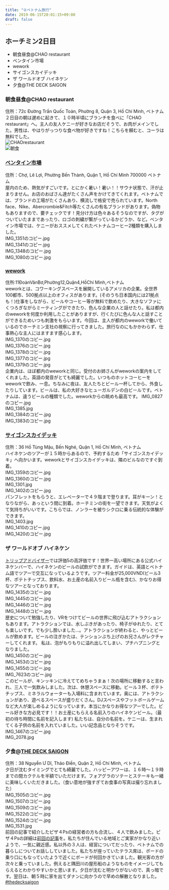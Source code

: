 ```yaml
---
title: "②ベトナム旅行"
date: 2019-06-15T20:01:15+09:00
draft: false
---
```


 
## ホーチミン2日目   
- 朝食昼食@CHAO restaurant   
- ベンタイン市場
- wework
- サイゴンスカイデッキ
- ザ ワールドオブ ハイネケン
- 夕食@THE DECK SAIGON    
### 朝食昼食@CHAO restaurant  
住所：72c Đường Trần Quốc Toản, Phường 8, Quận 3, Hồ Chí Minh, ベトナム   
２日目の朝は遅めに起きて、１０時半頃にブランチを食べに「CHAO restaurant」へ。主人の友人ケニーが好きなお店だそうで、お肉がメインでした。男性は、やはりがっつりな食べ物が好きですね！こちらを頼むと、コーラは無料でした。   
![CHAOrestaurant](/images/IMG_1332のコピー.jpg)   
![朝食](/images/IMG_1335のコピー.jpg)  

### [ベンタイン市場](http://www.chobenthanh.org.vn/)   
住所：Chợ, Lê Lợi, Phường Bến Thành, Quận 1, Hồ Chí Minh 700000 ベトナム    
屋内のため、熱気がすごいです。とにかく暑い！暑い！！サウナ状態で、汗が止まりません。お店のおばさん達がたくさん声をかけてきてくれます。ベトナムでは、ブランドの工場がたくさんあり、横流しで格安で売られています。North face、Nike、Abercrombie&Fitch等たくさんの有名ブランドがあります。偽物もありますので、要チェックです！見分け方は色々あるそうなのですが、タグがついていたままであったり、ロゴの刺繍が繋がっているかどうか、など。ベンタイン市場では、ケニーがおススメしてくれたベトナムコーヒー2種類を購入しました。   
IMG_1351のコピー.jpg     
IMG_1341のコピー.jpg     
IMG_1348のコピー.jpg       
IMG_1080のコピー.jpg     

### [wework](https://www.wework.com/ja-JP)   
住所:11ĐoànVănBơ,Phường12,Quận4,HồChí Minh,ベトナム   
weworkとは、コワーキングスペースを展開しているアメリカの企業。全世界100都市、500拠点以上のオフィスがあります。(そのうち日本国内には21拠点も！)仕事をしながら、ビールやコーヒー等が無料で飲めたり、大きなソファにくつろぎながらミーティングができたり、色んな企業の人と話せたり。私は都内のweworkを何度か利用したことがありますが、行くたびに色んな人と話すことができるためいつも刺激をもらいます。今回は、主人が都内のweworkで働いているのでホーチミン支社の視察に行ってきました。旅行なのにもかかわらず、仕事熱心な主人にはますます感心します。   
IMG_1370のコピー.jpg     
IMG_1376のコピー.jpg       
IMG_1378のコピー.jpg     
IMG_1377のコピー.jpg      
IMG_1379のコピー.jpg    
企業内は、ほぼ都内のweworkと同じ。受付のお姉さんがweworkの案内をしてくれました。英語の発音がとても綺麗でした。いつものホットコーヒーをweworkで飲み、一息。ちなみに夜は、友人たちとビール一杯してから、外食したりしています。ビールは、私の大好きなヒューガルデンの白ビールです。ベトナムは、違うビールの種類でした。weworkからの眺めも最高です。
IMG_0827のコピー.jpg    
IMG_1385.jpg   
IMG_1384のコピー.jpg   
IMG_1383のコピー.jpg   

### [サイゴンスカイデッキ](http://www.bitexcofinancialtower.com/?page_id=1420)   
住所：36 Hồ Tùng Mậu, Bến Nghé, Quận 1, Hồ Chí Minh, ベトナム   
ハイネケンのツアーが１５時からあるので、予約するため「サイゴンスカイデッキ」へ向かいます。weworkとサイゴンスカイデッキは、隣のビルなのですぐ到着。   
IMG_1359のコピー.jpg   
IMG_1360のコピー.jpg      
IMG_1301.jpg       
IMG_1402のコピー.jpg    
パンフレットをもらうと、エレベーターで４９階まで登ります。耳がキーン！となりながら、あっという間に到着。ホーチミンの街を一望できます。天気がよくて気持ちがいいです。こちらでは、ノンラーを被りシクロに乗る伝統的な体験ができます。     
IMG_1403.jpg    
IMG_1410のコピー.jpg       
IMG_1420のコピー.jpg    

### ザ ワールドオブ ハイネケン
[トリップアドバイザー](https://www.tripadvisor.jp/Attraction_Review-g293925-d13162287-Reviews-The_World_of_Heineken-Ho_Chi_Minh_City.html)では評価5の高評価です！世界一高い場所にある公式ハイネケンバーで、ハイネケンのビールの試飲ができます。ガイドは、英語とベトナム語でツアーで交互になっているようです。ツアー料金が25,000VND(ビール3杯、ポテトチップス、飲料水、お土産の名前入りビール瓶を含む)、かなりお得なツアーとなっております。   
IMG_1435のコピー.jpg     
IMG_1445のコピー.jpg      
IMG_1446のコピー.jpg   
IMG_1448のコピー.jpg      
歴史について勉強したり、VRをつけてビールの世界に飛び込むアトラクションもあります。アトラクションでは、水しぶきがあったり、椅子がゆれたり、とても楽しいです。でも少し酔いました…。アトラクションが終わると、やっとビールが飲めます。ビールの注ぎかたは、テンションぶち上げのお兄さんがレクチャーしてくれます。
私は、泡がもりもりに溢れ出してしまい、プチハプニングとなりました。   
IMG_1450のコピー.jpg    
IMG_1453のコピー.jpg     
IMG_1455のコピー.jpg      
IMG_7623のコピー.jpg       
このビールが、キンッキンに冷えててめちゃうまぁ！次の場所に移動すると言われ、三人で一気飲みしました。次は、休憩スペースに移動。ビール３杯、ポテトチップス、ミネラルウォーターも入場料に含まれています。奥には、アトラクションがあり、遊べるスペースが盛りだくさん。DJスペースやフットボールゲームなど大人が楽しめるようになっています。本当にかなりお得なツアーでした。ビール好きな方必見です！！お土産にもらえる名前入りのハイネケンビール。（最初の待ち時間に名前を記入します) 私たちは、自分の名前を。ケニーは、生まれてくる子供の名前を入れていました。いい記念品となりそうです。   
IMG_1467のコピー.jpg      
IMG_2078.jpg    

### 夕食@[THE DECK SAIGON](https://www.thedecksaigon.com/)   
住所：38 Nguyễn Ư Dĩ, Thảo Điền, Quận 2, Hồ Chí Minh, ベトナム      
夕日が沈むタイミングでとても綺麗でした。ハッピーアワーは、１６時〜１９時までの間カクテルを半額でいただけます。フォアグラのソテーとステーキも一緒に美味しくいただきました。（食い意地が強すぎてお食事の写真は撮り忘れました）     
IMG_1505のコピー.jpg      
IMG_1507のコピー.jpg       
IMG_1509のコピー.jpg      
IMG_1522のコピー.jpg       
IMG_1524のコピー.jpg       
IMG_1531.jpg      
前回の記事で紹介したピザ４Psの経営者の方も合流し、４人で飲みました。ピザ４Psの詳細は[前回の記事](★前回の記事のurlを貼る)を。私たちが住んでいる地域とご実家がかなり近いようで、一気に親近感。私以外の３人は、経営についてだったり、ベトナムでの暮らしについてお話ししていました。私たちが座っていたテラス席は、ボードの乗り口にもなっていたようで近くにボードが何回かきていました。観光客の方が次々と乗っていました。例えると隅田川の屋形船のようなものをイメージしてもらえるとわかりやすいかと思います。夕日が沈むと明かりがないので、真っ暗です。翌日は、朝５時に家を出てダナンに向かうので早めの解散となりました。
[#thedecksaigon](https://www.instagram.com/p/BymJAMjnGnL/?igshid=1my85uxvf6hz7)

